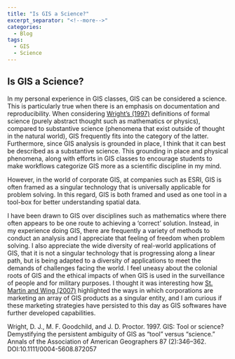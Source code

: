 ```yaml
---
title: "Is GIS a Science?"
excerpt_separator: "<!--more-->"
categories:
  - Blog
tags:
  - GIS
  - Science
---
```


## Is GIS a Science?


In my personal  experience in GIS classes, GIS can be considered a science. This is particularly true when there is an emphasis on documentation and reproducibility. When considering [Wright’s (1997)](https://www.tandfonline.com/doi/abs/10.1111/0004-5608.872057) definitions of formal science (purely abstract thought such as mathematics or physics), compared to substantive science (phenomena that exist outside of thought in the natural world), GIS frequently fits into the category of the latter. Furthermore, since GIS analysis is grounded in place, I think that it can best be described as a substantive science. This grounding in place and physical phenomena, along with efforts in GIS classes to encourage students to make workflows categorize GIS more as a scientific discipline in my mind.

However, in the world of corporate GIS, at companies such as ESRI, GIS is often framed as a singular technology that is universally applicable for problem solving. In this regard, GIS is both framed and used as one tool in a tool-box for better understanding spatial data.

I have been drawn to GIS over disciplines such as mathematics where there often appears to be one route to achieving a ‘correct’ solution. Instead, in my experience doing GIS, there are frequently a variety of methods to conduct an analysis and I appreciate that feeling of freedom when problem solving. I also appreciate the wide diversity of real-world applications of GIS, that it is not a singular technology that is progressing along a linear path, but is being adapted to a diversity of applications to meet the demands of challenges facing the world. I feel uneasy about the colonial roots of GIS and the ethical impacts of when GIS is used in the surveillance of people and for military purposes. I thought it was interesting how [St. Martin and Wing (2007)](https://www.academia.edu/11144646/_The_discourse_and_discipline_of_GIS_Cartographica_42_no_3_Fall_2007_235_248) highlighted the ways in which corporations are marketing an array of GIS products as a singular entity, and I am curious if these marketing strategies have persisted to this day as GIS softwares have further developed capabilities.






Wright, D. J., M. F. Goodchild, and J. D. Proctor. 1997. GIS: Tool or science? Demystifying the persistent ambiguity of GIS as “tool” versus “science.” Annals of the Association of American Geographers 87 (2):346–362. DOI:10.1111/0004-5608.872057
